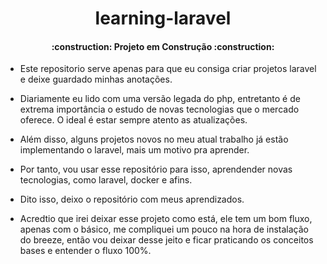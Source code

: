 <h1 align="center">
    learning-laravel
</h1>

<h4 align="center">
    :construction: Projeto em Construção    :construction:
</h4>

- Este repositorio serve apenas para que eu consiga criar projetos laravel e deixe guardado minhas anotações.
- Diariamente eu lido com uma versão legada do php, entretanto é de extrema importância o estudo de novas tecnologias que o mercado oferece. O ideal é estar sempre atento as atualizações.
- Além disso, alguns projetos novos no meu atual trabalho já estão implementando o laravel, mais um motivo pra aprender.
- Por tanto, vou usar esse repositório para isso, aprendender novas tecnologias, como laravel, docker e afins.
- Dito isso, deixo o repositório com meus aprendizados.

- Acredtio que irei deixar esse projeto como está, ele tem um bom fluxo, apenas com o básico, me compliquei um pouco na hora de instalação do breeze, então vou deixar desse jeito e ficar praticando os conceitos bases e entender o fluxo 100%.

